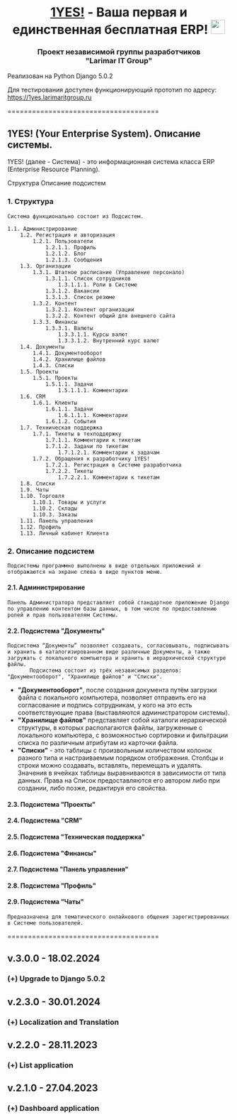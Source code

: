 <h1 align="center"><a href="https://1yes.larimaritgroup.ru/" target="_blank">1YES!</a> - Ваша первая и единственная бесплатная ERP! 
<img src="https://github.com/blackcater/blackcater/raw/main/images/Hi.gif" height="32"/></h1>
<h3 align="center">Проект независимой группы разработчиков<br />"Larimar IT Group"</h3>

Реализован на Python Django 5.0.2

Для тестирования доступен функционирующий прототип по адресу: https://1yes.larimaritgroup.ru

=====================================

## 1YES! (Your Enterprise System). Описание системы.

1YES! (далее - Система) - это информационная система класса ERP (Enterprise Resource Planning).

Структура
Описание подсистем

### 1. Структура

    Система функционально состоит из Подсистем.

    1.1. Администрирование
        1.2. Регистрация и авторизация
            1.2.1. Пользователи
                1.2.1.1. Профиль
                1.2.1.2. Блог
                1.2.1.3. Сообщения
        1.3. Организации
            1.3.1. Штатное расписание (Управление персонало)
                1.3.1.1. Список сотрудников
                    1.3.1.1.1. Роли в Системе
                1.3.1.2. Вакансии
                1.3.1.3. Список резюме
            1.3.2. Контент
                1.3.2.1. Контент организации
                1.3.2.2. Контент общий для внешнего сайта
            1.3.3. Финансы
                1.3.3.1. Валюты
                    1.3.3.1.1. Курсы валют
                    1.3.3.1.2. Внутренний курс валют
        1.4. Документы
            1.4.1. Документооборот
            1.4.2. Хранилище файлов
            1.4.3. Списки
        1.5. Проекты
            1.5.1. Проекты
                1.5.1.1. Задачи
                    1.5.1.1.1. Комментарии
        1.6. CRM
            1.6.1. Клиенты
                1.6.1.1. Задачи
                    1.6.1.1.1. Комментарии
                1.6.1.2. События
        1.7. Техническая поддержка
            1.7.1. Тикеты в техподдержку
                1.7.1.1. Комментарии к тикетам
                1.7.1.2. Задачи по тикетам
                    1.7.1.2.1. Комментарии к задачам
            1.7.2. Обращения к разработчику 1YES!
                1.7.2.1. Регистрация в Системе разработчика
                1.7.2.2. Тикеты
                    1.7.2.2.1. Комментарии к тикетам
        1.8. Списки
        1.9. Чаты
        1.10. Торговля
            1.10.1. Товары и услуги
            1.10.2. Склады
            1.10.3. Заказы
        1.11. Панель управления
        1.12. Профиль
        1.13. Личный кабинет Клиента

### 2. Описание подсистем

    Подсистемы программно выполнены в виде отдельных приложений и отображаются на экране слева в виде пунктов меню.

#### 2.1. Администрирование

    Панель Администратора представляет собой стандартное приложение Django по управлению контентом базы данных, в том числе по предоставлению ролей и прав пользователям Системы.

#### 2.2. Подсистема "Документы"

    Подсистема “Документы” позволяет создавать, согласовывать, подписывать и хранить в каталогизированном виде различные Документы, а также загружать с локального компьютера и хранить в иерархической структуре файлы.
           Подсистема состоит из трёх независимых разделов: "Документооборот", "Хранилище файлов" и "Списки".

* **"Документооборот"**, после создания документа путём загрузки файла с локального компьютера, позволяет отправить его на согласование и подпись сотрудникам, у кого на это есть соответствующие права (выставляются администратором системы).
* **"Хранилище файлов"** представляет собой каталоги иерархической структуры, в которых располагаются файлы, загруженные с локального компьютера, с возможностью сортировки и фильтрации списка по различным атрибутам из карточки файла.
* **"Списки"** - это таблицы с произвольным количеством колонок разного типа и настраиваемым порядком отображения. Столбцы и строки можно создавать, вставлять, перемещать и удалять. Значения в ячейках таблицы выравниваются в зависимости от типа данных. Права на Список предоставляются его автором либо при создании, либо позже, редактируя его свойства.

#### 2.3. Подсистема "Проекты"

#### 2.4. Подсистема "CRM"

#### 2.5. Подсистема "Техническая поддержка"

#### 2.6. Подсистема "Финансы"

#### 2.7. Подсистема "Панель управления"

#### 2.8. Подсистема "Профиль"

#### 2.9. Подсистема "Чаты"

    Предназначена для тематического онлайнового общения зарегистрированных в Системе пользователей.

=====================================

## v.3.0.0 - 18.02.2024

### (+) Upgrade to Django 5.0.2

## v.2.3.0 - 30.01.2024

### (+) Localization and Translation

## v.2.2.0 - 28.11.2023

### (+) List application

## v.2.1.0 - 27.04.2023

### (+) Dashboard application
